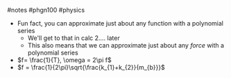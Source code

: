 #notes #phgn100 #physics

- Fun fact, you can approximate just about any function with a polynomial series
	- We'll get to that in calc 2.... later
	- This also means that we can approximate just about any *force* with a polynomial series
- $f= \frac{1}{T}, \omega = 2\pi f$ 
- $f = \frac{1}{2\pi}\sqrt{\frac{k_{1}+k_{2}}{m_{b}}}$ 